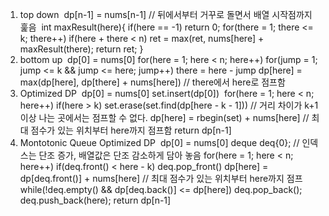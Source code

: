 1. top down
​
dp[n-1] = nums[n-1] // 뒤에서부터 거꾸로 돌면서 배열 시작점까지 훑음
​
int maxResult(here){
if(here == -1) return 0;
for(there = 1; there <= k; there++)
if(here + there < n)
ret = max(ret, nums[here] + maxResult(there);
return ret;
}
​
2. bottom up
​
dp[0] = nums[0]
for(here = 1; here < n; here++)
for(jump = 1; jump <= k && jump <= here; jump++)
there = here - jump
dp[here] = max(dp[here], dp[there] + nums[here]) // there에서 here로 점프함
​
​
3. Optimized DP
​
dp[0] = nums[0]
set.insert(dp[0])
​
for(here = 1; here < n; here++)
if(here > k) set.erase(set.find(dp[here - k - 1])) // 거리 차이가 k+1 이상 나는 곳에서는 점프할 수 없다.
dp[here] = rbegin(set) + nums[here] // 최대 점수가 있는 위치부터 here까지 점프함
​
return dp[n-1]
​
4. Montotonic Queue Optimized DP
​
dp[0] = nums[0]
deque<int> deq{0}; // 인덱스는 단조 증가, 배열값은 단조 감소하게 담아 놓음
for(here = 1; here < n; here++)
if(deq.front() < here - k) deq.pop_front()
dp[here] = dp[deq.front()] + nums[here] // 최대 점수가 있는 위치부터 here까지 점프
while(!deq.empty() && dp[deq.back()] <= dp[here])
deq.pop_back();
deq.push_back(here);
return dp[n-1]
​